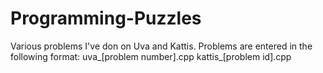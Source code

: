 # Programming-Puzzles

Various problems I've don on Uva and Kattis. Problems are entered in the following format:
uva_[problem number].cpp
kattis_[problem id].cpp

